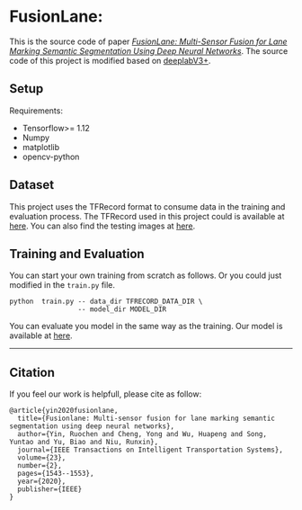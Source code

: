 # FusionLane: 
This is the source code of paper [*FusionLane: Multi-Sensor Fusion for Lane Marking Semantic Segmentation Using Deep Neural Networks*](https://ieeexplore.ieee.org/document/9237136). The source code of this project is modified based on [deeplabV3+](https://github.com/rishizek/tensorflow-deeplab-v3-plus).

## Setup
Requirements:

* Tensorflow>= 1.12
* Numpy
* matplotlib
* opencv-python

## Dataset
This project uses the TFRecord format to consume data in the training and evaluation process. The TFRecord used in this project could is available at [here](https://drive.google.com/open?id=1wOLO--uDOpd6jECevHjf07-WMx_FEf_e "Tfrecord"). You can also find the testing images at [here](https://drive.google.com/open?id=15IKQ4eVhmbV7J3Ibu1PNXgC89gMnZvQP).

## Training and Evaluation
You can start your own training from scratch as follows. Or you could just modified in the `train.py` file.
``` 
python  train.py -- data_dir TFRECORD_DATA_DIR \
                 -- model_dir MODEL_DIR
```
You can evaluate you model in the same way as the training. Our model is available at [here](https://drive.google.com/open?id=1Cab7cuS_HfSpzQGR5SrWdyGZz5oxsgvl).

-----
## Citation
If you feel our work is helpfull, please cite as follow:
```
@article{yin2020fusionlane,
  title={Fusionlane: Multi-sensor fusion for lane marking semantic segmentation using deep neural networks},
  author={Yin, Ruochen and Cheng, Yong and Wu, Huapeng and Song, Yuntao and Yu, Biao and Niu, Runxin},
  journal={IEEE Transactions on Intelligent Transportation Systems},
  volume={23},
  number={2},
  pages={1543--1553},
  year={2020},
  publisher={IEEE}
}
```
